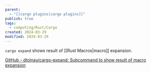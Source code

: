 ```yaml
---
parent:
  - "[[cargo plugins|cargo plugins]]"
publish: true
tags:
  - computing/Rust/Cargo
created: 2024-03-29
modified: 2024-03-29
---
```

`cargo expand` shows result of [[Rust Macros|macro]] expansion.

[GitHub - dtolnay/cargo-expand: Subcommand to show result of macro expansion](https://github.com/dtolnay/cargo-expand)